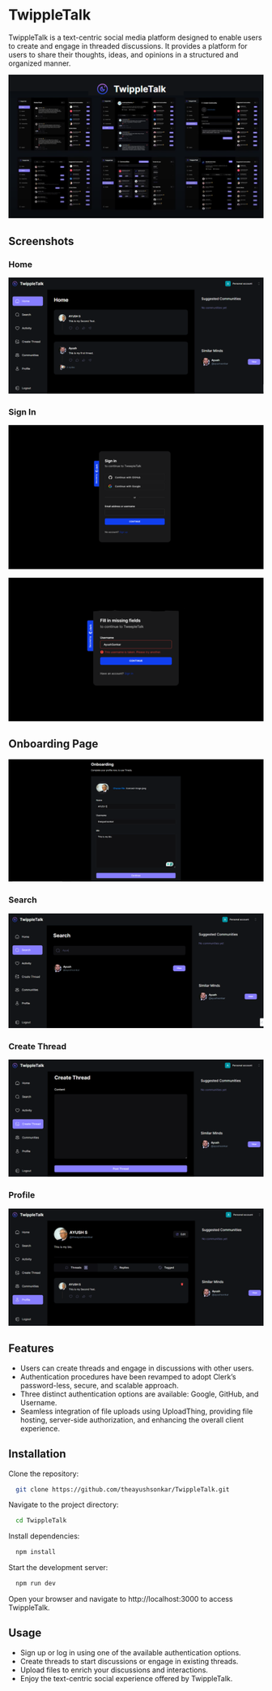 
# TwippleTalk

TwippleTalk is a text-centric social media platform designed to enable users to create and engage in threaded discussions. It provides a platform for users to share their thoughts, ideas, and opinions in a structured and organized manner.


![Main](images/main.png)

## Screenshots

### Home
![HomePage](images/home.PNG)

### Sign In
![signin](images/signin.png)

![username](images/username.png)

## Onboarding Page

![onboarding](images/onboarding.PNG)

### Search
![Search](images/search.PNG)

### Create Thread
![Create](images/create_thread.PNG)

### Profile
![Profile](images/profile.PNG)


## Features

- Users can create threads and engage in discussions with other users.
- Authentication procedures have been revamped to adopt Clerk’s password-less, secure, and scalable approach.
- Three distinct authentication options are available: Google, GitHub, and Username.
- Seamless integration of file uploads using UploadThing, providing file hosting, server-side authorization, and enhancing the overall client experience.


## Installation

Clone the repository: 
```bash
  git clone https://github.com/theayushsonkar/TwippleTalk.git
```
Navigate to the project directory:
```bash
  cd TwippleTalk
```
Install dependencies: 
```bash
  npm install
```
Start the development server: 
```bash
  npm run dev
```
Open your browser and navigate to http://localhost:3000 to access TwippleTalk.

## Usage
- Sign up or log in using one of the available authentication options.
- Create threads to start discussions or engage in existing threads.
- Upload files to enrich your discussions and interactions.
- Enjoy the text-centric social experience offered by TwippleTalk.
    
